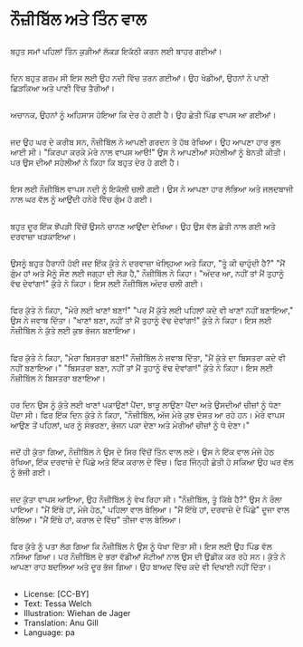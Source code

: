 # ਨੌਜ਼ੀਬਿੱਲ ਅਤੇ ਤਿੰਨ ਵਾਲ

##
ਬਹੁਤ ਸਮਾਂ ਪਹਿਲਾਂ ਤਿੰਨ ਕੁੜੀਆਂ ਲੱਕੜ ਇਕੱਠੀ ਕਰਨ ਲਈ ਬਾਹਰ ਗਈਆਂ।

##
ਦਿਨ ਬਹੁਤ ਗਰਮ ਸੀ ਇਸ ਲਈ ਉਹ ਨਦੀ ਵਿੱਚ ਤਰਨ ਗਈਆਂ। ਉਹ ਖੇਡੀਆਂ, ਉਹਨਾਂ ਨੇ ਪਾਣੀ ਛਿੜਕਿਆ ਅਤੇ ਪਾਣੀ ਵਿੱਚ ਤੈਰੀਆਂ।

##
ਅਚਾਨਕ, ਉਹਨਾਂ ਨੂੰ ਅਹਿਸਾਸ ਹੋਇਆ ਕਿ ਦੇਰ ਹੋ ਗਈ ਹੈ। ਉਹ ਛੇਤੀ ਪਿੰਡ ਵਾਪਸ ਆ ਗਈਆਂ।

##
ਜਦ ਉਹ ਘਰ ਦੇ ਕਰੀਬ ਸਨ, ਨੌਜ਼ੀਬਿੱਲ ਨੇ ਆਪਣੀ ਗਰਦਨ ਤੇ ਹੱਥ ਰੱਖਿਆ। ਉਹ ਆਪਣਾ ਹਾਰ ਭੁਲ ਆਈ ਸੀ। "ਕਿਰਪਾ ਕਰਕੇ ਮੇਰੇ ਨਾਲ ਵਾਪਸ ਆੳ!" ਉਸ ਨੇ ਆਪਣੀਆਂ ਸਹੇਲੀਆਂ ਨੂੰ ਬੇਨਤੀ ਕੀਤੀ। ਪਰ ਉਸ ਦੀਆਂ ਸਹੇਲੀਆਂ ਨੇ ਕਿਹਾ ਕਿ ਬਹੁਤ ਦੇਰ ਹੋ ਗਈ ਹੈ।

##
ਇਸ ਲਈ ਨੌਜ਼ੀਬਿੱਲ ਵਾਪਸ ਨਦੀ ਨੂੰ ਇਕੱਲੀ ਚਲੀ ਗਈ। ਉਸ ਨੇ ਆਪਣਾ ਹਾਰ ਲੱਭਿਆ ਅਤੇ ਜਲਦਬਾਜੀ ਨਾਲ ਘਰ ਵੱਲ ਨੂੰ ਆਉਂਦੀ ਹਨੇਰੇ ਵਿੱਚ ਗੁੰਮ ਹੋ ਗਈ।

##
ਬਹੁਤ ਦੂਰ ਇੱਕ ਝੋਂਪੜੀ ਵਿੱਚੋਂ ਉਸਨੇ ਚਾਨਣ ਆਉਂਦਾ ਦੇਖਿਆ। ਉਹ ਉਸ ਵੱਲ ਛੇਤੀ ਨਾਲ ਗਈ ਅਤੇ ਦਰਵਾਜ਼ਾ ਖੜਕਾਇਆ।

##
ਉਸਨੂੰ ਬਹੁਤ ਹੈਰਾਨੀ ਹੋਈ ਜਦ ਇੱਕ ਕੁੱਤੇ ਨੇ ਦਰਵਾਜ਼ਾ ਖੋਲ੍ਹਿਆ ਅਤੇ ਕਿਹਾ, "ਤੂੰ ਕੀ ਚਾਹੁੰਦੀ ਹੈ?" "ਮੈਂ ਗੁੰਮ ਹਾਂ ਅਤੇ ਮੈਨੂੰ ਸੌਣ ਲਈ ਜਗ੍ਹਾ ਦੀ ਲੋੜ ਹੈ," ਨੌਜ਼ੀਬਿੱਲ ਨੇ ਕਿਹਾ। "ਅੰਦਰ ਆ, ਨਹੀਂ ਤਾਂ ਮੈਂ ਤੁਹਾਨੂੰ ਵੱਢ ਦੇਵਾਂਗਾ!" ਕੁੱਤੇ ਨੇ ਕਿਹਾ। ਇਸ ਲਈ ਨੌਜ਼ੀਬਿੱਲ ਅੰਦਰ ਚਲੀ ਗਈ।

##
ਫਿਰ ਕੁੱਤੇ ਨੇ ਕਿਹਾ, "ਮੇਰੇ ਲਈ ਖਾਣਾਂ ਬਣਾ!" "ਪਰ ਮੈਂ ਕੁੱਤੇ ਲਈ ਪਹਿਲਾਂ ਕਦੇ ਵੀ ਖਾਣਾਂ ਨਹੀਂ ਬਣਾਇਆ," ਉਸ ਨੇ ਜਵਾਬ ਦਿੱਤਾ। "ਖਾਣਾਂ ਬਣਾ, ਨਹੀਂ ਤਾਂ ਮੈਂ ਤੁਹਾਨੂੰ ਵੱਢ ਦੇਵਾਂਗਾ!" ਕੁੱਤੇ ਨੇ ਕਿਹਾ। ਇਸ ਲਈ ਨੌਜ਼ੀਬਿੱਲ ਨੇ ਕੁੱਤੇ ਲਈ ਕੁਝ ਭੋਜਨ ਬਣਾਇਆ।

##
ਫਿਰ ਕੁੱਤੇ ਨੇ ਕਿਹਾ, "ਮੇਰਾ ਬਿਸਤਰਾ ਬਣਾ!" ਨੌਜ਼ੀਬਿੱਲ ਨੇ ਜਵਾਬ ਦਿੱਤਾ, "ਮੈਂ ਕੁੱਤੇ ਦਾ ਬਿਸਤਰਾ ਕਦੇ ਵੀ ਨਹੀਂ ਬਣਾਇਆ।" "ਬਿਸਤਰਾ ਬਣਾ, ਨਹੀਂ ਤਾਂ ਮੈਂ ਤੁਹਾਨੂੰ ਵੱਢ ਦੇਵਾਂਗਾ!" ਕੁੱਤੇ ਨੇ ਕਿਹਾ। ਇਸ ਲਈ ਨੌਜ਼ੀਬਿੱਲ ਨੇ ਬਿਸਤਰਾ ਬਣਾਇਆ।

##
ਹਰ ਦਿਨ ਉਸ ਨੂੰ ਕੁੱਤੇ ਲਈ ਖਾਣਾਂ ਪਕਾਉਣਾਂ ਪੈਂਦਾ, ਝਾੜੂ ਲਾਉਣਾ ਪੈਂਦਾ ਅਤੇ ਉਸਦੀਆਂ ਚੀਜ਼ਾਂ ਨੂੰ ਧੋਣਾ ਪੈਂਦਾ ਸੀ। ਫਿਰ ਇੱਕ ਦਿਨ ਕੁੱਤੇ ਨੇ ਕਿਹਾ, "ਨੌਜ਼ੀਬਿੱਲ, ਅੱਜ ਮੇਰੇ ਕੁਝ ਦੋਸਤ ਆ ਰਹੇ ਹਨ। ਮੇਰੇ ਵਾਪਸ ਆਉਣ ਤੋਂ ਪਹਿਲਾਂ, ਘਰ ਨੂੰ ਸੰਭਰਣਾ, ਭੋਜਨ ਪਕਾ ਦੇਣਾ ਅਤੇ ਮੇਰੀਆਂ ਚੀਜ਼ਾਂ ਨੂੰ ਧੋ ਦੇਣਾ।"

##
ਜਦੋਂ ਹੀ ਕੁੱਤਾ ਗਿਆ, ਨੌਜ਼ੀਬਿੱਲ ਨੇ ਉਸ ਦੇ ਸਿਰ ਵਿੱਚੋਂ ਤਿੰਨ ਵਾਲ ਲਏ। ਉਸ ਨੇ ਇੱਕ ਵਾਲ ਮੰਜੇ ਹੇਠ ਰੱਖਿਆ, ਇੱਕ ਦਰਵਾਜ਼ੇ ਦੇ ਪਿੱਛੇ ਅਤੇ ਇੱਕ ਕਰਾਲ ਦੇ ਵਿੱਚ। ਫਿਰ ਜਿੰਨ੍ਹੀ ਛੇਤੀ ਹੋ ਸਕਿਆ ਉਹ ਘਰ ਵੱਲ ਨੂੰ ਭੱਜੀ ਗਈ।

##
ਜਦ ਕੁੱਤਾ ਵਾਪਸ ਆਇਆ, ਉਹ ਨੌਜ਼ੀਬਿੱਲ ਨੂੰ ਵੇਖ ਰਿਹਾ ਸੀ। "ਨੌਜ਼ੀਬਿੱਲ, ਤੂੰ ਕਿੱਥੇ ਹੈ?" ਉਸ ਨੇ ਰੌਲਾ ਪਾਇਆ। "ਮੈਂ ਇੱਥੇ ਹਾਂ, ਮੰਜੇ ਹੇਠ," ਪਹਿਲਾ ਵਾਲ ਬੋਲਿਆ। "ਮੈਂ ਇੱਥੇ ਹਾਂ, ਦਰਵਾਜ਼ੇ ਦੇ ਪਿੱਛੇ" ਦੂਜਾ ਵਾਲ ਬੋਲਿਆ। "ਮੈਂ ਇੱਥੇ ਹਾਂ, ਕਰਾਲ ਦੇ ਵਿੱਚ" ਤੀਜਾ ਵਾਲ ਬੋਲਿਆ।

##
ਫਿਰ ਕੁੱਤੇ ਨੂੰ ਪਤਾ ਲੱਗ ਗਿਆ ਕਿ ਨੌਜ਼ੀਬਿੱਲ ਨੇ ਉਸ ਨੂੰ ਧੋਖਾ ਦਿੱਤਾ ਸੀ। ਇਸ ਲਈ ਉਹ ਪਿੰਡ ਵੱਲ ਨਸਿਆ ਗਿਆ। ਪਰ ਨੌਜ਼ੀਬਿੱਲ ਦੇ ਭਰਾ ਵੱਡੀਆਂ ਸੋਟੀਆਂ ਨਾਲ ਉਸ ਦੀ ਉਡੀਕ ਕਰ ਰਹੇ ਸਨ। ਕੁੱਤੇ ਨੇ ਆਪਣਾ ਰਾਹ ਬਦਲਿਆ ਅਤੇ ਦੂਰ ਭੱਜ ਗਿਆ। ਉਹ ਬਾਅਦ ਵਿੱਚ ਕਦੇ ਵੀ ਦਿਖਾਈ ਨਹੀਂ ਦਿੱਤਾ।

##
* License: [CC-BY]
* Text: Tessa Welch
* Illustration: Wiehan de Jager
* Translation: Anu Gill
* Language: pa
